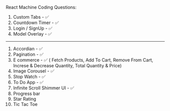 React Machine Coding Questions:

1. Custom Tabs - ✅
2. Countdown Timer - ✅
3. Login / SignUp - ✅
4. Model Overlay - ✅

---

1. Accordian - ✅
2. Pagination - ✅
3. E commerce - ✅ ( Fetch Products, Add To Cart, Remove From Cart, Increse & Decrease Quantity, Total Quantity & Price)
4. Image Corousel - ✅
5. Stop Watch - ✅
6. To Do App - ✅
7. Infinite Scroll Shimmer UI - ✅
8. Progress bar
9. Star Rating
10. Tic Tac Toe
